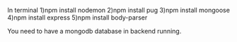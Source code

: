 In terminal 
1)npm install nodemon
2)npm install pug
3)npm install mongoose
4)npm install express
5)npm install body-parser

You need to have a mongodb database in backend running.
